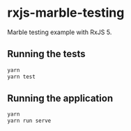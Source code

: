 # rxjs-marble-testing

Marble testing example with RxJS 5.

## Running the tests

```bash
yarn
yarn test
```

## Running the application

```bash
yarn
yarn run serve
```
